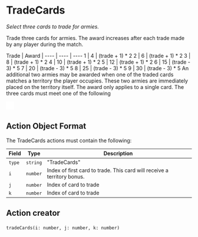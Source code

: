 

# TradeCards

*Select three cards to trade for armies.*

Trade three cards for armies. The award increases after each trade made by any player during the match.

Trade | Award | 
---- | ---- | ----
1 | 4 | (trade + 1) * 2
2 | 6 | (trade + 1) * 2
3 | 8 | (trade + 1) * 2
4 | 10 | (trade + 1) * 2
5 | 12 | (trade + 1) * 2
6 | 15 | (trade - 3) * 5
7 | 20 | (trade - 3) * 5
8 | 25 | (trade - 3) * 5
9 | 30 | (trade - 3) * 5
An additional two armies may be awarded when one of the traded cards matches a territory the player occupies. These two armies are immediately placed on the territory itself. The award only applies to a single card.
The three cards must meet one of the following

![TradeCards state diagram](tradecards.svg)
  

## Action Object Format
The TradeCards actions must contain the following:

Field        | Type       | Description
------------ | ---------- | -----------
`type`     | `string` | "TradeCards"
`i` | `number` | Index of first card to trade. This card will receive a territory bonus.
`j` | `number` | Index of card to trade
`k` | `number` | Index of card to trade


## Action creator
`tradeCards(i: number, j: number, k: number)`


  
  